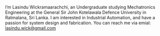 I’m Lasindu Wickramaarachchi, an Undergraduate studying Mechatronics Engineering at the General Sir John Kotelawala Defence University in Ratmalana, Sri Lanka.
I am interested in Industrial Automation, and have a passion for system design and fabrication.
You can reach me via emial: lasindu.wick@gmail.com

<!---
lasindu-wick/lasindu-wick is a ✨ special ✨ repository because its `README.md` (this file) appears on your GitHub profile.
You can click the Preview link to take a look at your changes.
--->
